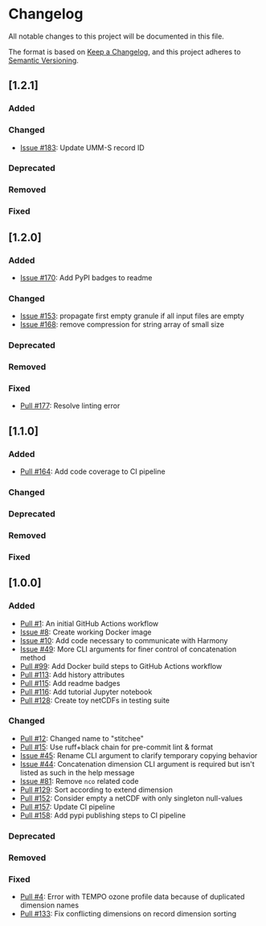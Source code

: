 # Changelog
All notable changes to this project will be documented in this file.

The format is based on [Keep a Changelog](https://keepachangelog.com/en/1.0.0/),
and this project adheres to [Semantic Versioning](https://semver.org/spec/v2.0.0.html).

## [1.2.1]

### Added
### Changed
  - [Issue #183](https://github.com/nasa/stitchee/issues/183): Update UMM-S record ID
### Deprecated
### Removed
### Fixed

## [1.2.0]

### Added
  - [Issue #170](https://github.com/nasa/stitchee/issues/170): Add PyPI badges to readme
### Changed
  - [Issue #153](https://github.com/nasa/stitchee/issues/153): propagate first empty granule if all input files are empty
  - [Issue #168](https://github.com/nasa/stitchee/issues/168): remove compression for string array of small size
### Deprecated
### Removed
### Fixed
  - [Pull #177](https://github.com/nasa/stitchee/pull/177): Resolve linting error

## [1.1.0]

### Added
  - [Pull #164](https://github.com/nasa/stitchee/pull/164): Add code coverage to CI pipeline
### Changed
### Deprecated
### Removed
### Fixed

## [1.0.0]

### Added
  - [Pull #1](https://github.com/danielfromearth/stitchee/pull/1): An initial GitHub Actions workflow
  - [Issue #8](https://github.com/danielfromearth/stitchee/issues/8): Create working Docker image
  - [Issue #10](https://github.com/danielfromearth/stitchee/issues/10): Add code necessary to communicate with Harmony
  - [Issue #49](https://github.com/danielfromearth/stitchee/issues/49): More CLI arguments for finer control of concatenation method
  - [Pull #99](https://github.com/danielfromearth/stitchee/pull/99): Add Docker build steps to GitHub Actions workflow
  - [Pull #113](https://github.com/danielfromearth/stitchee/pull/113): Add history attributes
  - [Pull #115](https://github.com/danielfromearth/stitchee/pull/115): Add readme badges
  - [Pull #116](https://github.com/danielfromearth/stitchee/pull/116): Add tutorial Jupyter notebook
  - [Pull #128](https://github.com/danielfromearth/stitchee/pull/116): Create toy netCDFs in testing suite
### Changed
  - [Pull #12](https://github.com/danielfromearth/stitchee/pull/12): Changed name to "stitchee"
  - [Pull #15](https://github.com/danielfromearth/stitchee/pull/15): Use ruff+black chain for pre-commit lint & format
  - [Issue #45](https://github.com/danielfromearth/stitchee/issues/45): Rename CLI argument to clarify temporary copying behavior
  - [Issue #44](https://github.com/danielfromearth/stitchee/issues/44): Concatenation dimension CLI argument is required but isn't listed as such in the help message
  - [Issue #81](https://github.com/danielfromearth/stitchee/issues/81): Remove `nco` related code
  - [Pull #129](https://github.com/danielfromearth/stitchee/pull/129): Sort according to extend dimension
  - [Pull #152](https://github.com/danielfromearth/stitchee/pull/152): Consider empty a netCDF with only singleton null-values
  - [Pull #157](https://github.com/danielfromearth/stitchee/pull/157): Update CI pipeline
  - [Pull #158](https://github.com/danielfromearth/stitchee/pull/158): Add pypi publishing steps to CI pipeline
### Deprecated
### Removed
### Fixed
- [Pull #4](https://github.com/danielfromearth/stitchee/pull/4): Error with TEMPO ozone profile data because of duplicated dimension names
- [Pull #133](https://github.com/danielfromearth/stitchee/pull/133): Fix conflicting dimensions on record dimension sorting
